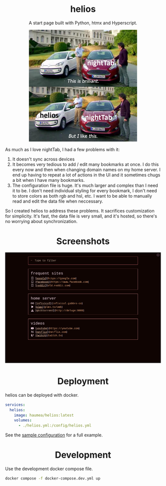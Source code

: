 <div align="center">

  # helios

A start page built with Python, htmx and Hyperscript.

<img src="./nighttab.jpg" width="350">


</div>

As much as I love nightTab, I had a few problems with it:

1. It doesn't sync across devices
2. It becomes very tedious to add / edit many bookmarks at once. I do this every now and then when changing domain names on my home server. I end up having to repeat a lot of actions in the UI and it sometimes chugs a bit when I have many bookmarks.
3. The configuration file is huge. It's much larger and complex than I need it to be. I don't need individual styling for every bookmark, I don't need to store colors as both rgb and hsl, etc. I want to be able to manually read and edit the data file when neccessary.

So I created helios to address these problems. It sacrifices customization for simplicity. It's fast, the data file is very small, and it's hosted, so there's no worrying about synchronization. 

<div align="center">
  
# Screenshots

![](./screenshot1.jpg)

</div>

<div align="center">

# Deployment

</div>

helios can be deployed with docker.

```yml
services:
  helios:
    image: haumea/helios:latest
    volumes:
      - ./helios.yml:/config/helios.yml
```

See the [sample configuration](./example) for a full example. 

<div align="center">

# Development

</div>

Use the development docker compose file.

```bash
docker compose -f docker-compose.dev.yml up
```
